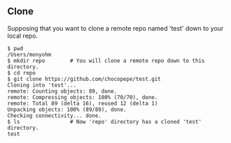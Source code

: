 ## Clone
Supposing that you want to clone a remote repo named 'test' down to your local repo.
```
$ pwd
/Users/monyohm
$ mkdir repo        # You will clone a remote repo down to this directory.
$ cd repo
$ git clone https://github.com/chocopepe/test.git
Cloning into 'test'...
remote: Counting objects: 89, done.
remote: Compressing objects: 100% (70/70), done.
remote: Total 89 (delta 16), reused 12 (delta 1)
Unpacking objects: 100% (89/89), done.
Checking connectivity... done.
$ ls                # Now 'repo' directory has a cloned 'test' directory.
test
```

